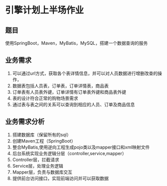 # 引擎计划上半场作业
## 题目
使用SpringBoot，Maven，MyBatis，MySQL，搭建一个数据查询的服务
## 业务需求
1. 可以通过url方式，获取各个表详情信息，并可以对人员数据进行增删改查的操作，
2. 数据表包括人员表，订单表，订单详情表，商品表
3. 订单表有人员表外键，订单详情有订单表外键和商品表外键
4. 表的设计符合正常的购物场景需求
5. 通过表与表之间的关系可以查询到相应的人员、订单及商品信息
## 业务需求分析
1. 搭建数据库（保留所有的sql）
2. 创建Maven工程（SpringBoot）
3. 整合MyBatis,使用逆向工程生成pojo类以及mapper接口和xml映射文件
4. 后台系统实现业务逻辑分层（controller,service,mapper）
5. Controller层，拦截请求
6. Service层，处理业务逻辑
7. Mapper层，负责与数据库交互
8. 提供前台访问接口，实现前端访问并可以获取数据